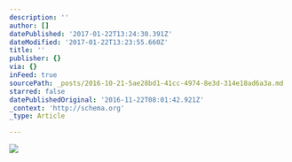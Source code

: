 ```yaml
---
description: ''
author: []
datePublished: '2017-01-22T13:24:30.391Z'
dateModified: '2017-01-22T13:23:55.660Z'
title: ''
publisher: {}
via: {}
inFeed: true
sourcePath: _posts/2016-10-21-5ae28bd1-41cc-4974-8e3d-314e18ad6a3a.md
starred: false
datePublishedOriginal: '2016-11-22T08:01:42.921Z'
_context: 'http://schema.org'
_type: Article

---
```

![](https://the-grid-user-content.s3-us-west-2.amazonaws.com/a5a3fcea-f978-4a3a-a246-0525f168ad5d.jpg)